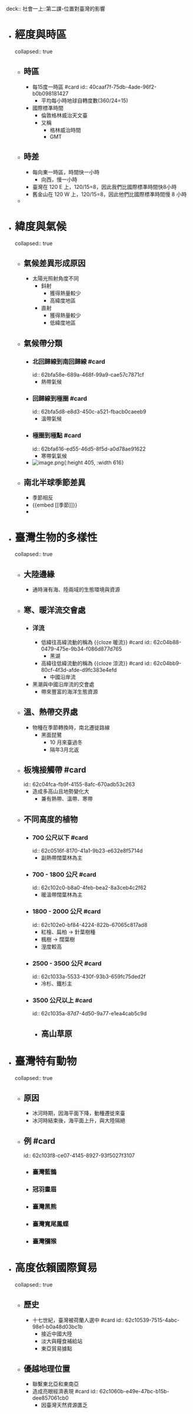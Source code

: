 deck:: 社會一上::第二課-位置對臺灣的影響

- # 經度與時區
  collapsed:: true
	- ## 時區
		- 每15度一時區 #card
		  id:: 40caaf7f-75db-4ade-96f2-b0b098181427
			- 平均每小時地球自轉度數(360/24=15)
		- 國際標凖時間
			- 倫敦格林威治天文臺
			- 又稱
				- 格林威治時間
				- GMT
	- ## 時差
		- 每向東一時區，時間快一小時
			- 向西，慢一小時
		- 臺灣在 120 E 上，120/15=8，因此我們比國際標凖時間快8小時
		- 舊金山在 120 W 上，120/15=8，因此他們比國際標凖時間慢 8 小時
	-
- # 緯度與氣候
  collapsed:: true
	- ## 氣候差異形成原因
		- 太陽光照射角度不同
			- 鈄射
				- 獲得熱量較少
				- 高緯度地區
			- 直射
				- 獲得熱量較少
				- 低緯度地區
	- ## 氣候帶分類
		- ### 北回歸線到南回歸線  #card
		  id:: 62bfa58e-689a-468f-99a9-cae57c7871cf
			- 熱帶氣候
		- ### 回歸線到極圈 #card
		  id:: 62bfa5d8-e8d3-450c-a521-fbacb0caeeb9
			- 溫帶氣候
		- ### 極圈到極點 #card
		  id:: 62bfa616-ed55-46d5-8f5d-a0d78ae91622
			- 寒帶氣氣候
		- ![image.png](../assets/image_1656727594740_0.png){:height 405, :width 616}
	- ## 南北半球季節差異
		- 季節相反
		- {{embed [[季節]]}}
		-
- # 臺灣生物的多樣性
  collapsed:: true
	- ## 大陸邊緣
		- 通時澭有海、陸兩域的生態環境與資源
	- ## 寒、暖洋流交會處
		- ### 洋流
			- 低緯往高緯流動的稱為 {{cloze 暖流}} #card
			  id:: 62c04b88-0479-475e-9b34-f086d877d765
				- 黑湖
			- 高緯往低緯流動的稱為 {{cloze 涼流}} #card
			  id:: 62c04bb9-80cf-4f3d-afde-d9fc383e4efd
				- 中國沿岸流
		- 黑潮與中國沿岸流的交會處
			- 帶來豐富的海洋生態資源
	- ## 溫、熱帶交界處
		- 物種在季節轉換時，南北遷徙路線
			- 黑面琵鷺
				- 10 月來臺過冬
				- 隔年3月北返
	- ## 板塊接觸帶 #card
	  id:: 62c04fca-fb9f-4155-8afc-670adb53c263
		- 造成多高山且地勢變化大
			- 兼有熱帶、溫帶、寒帶
	- ## 不同高度的植物
		- ### 700 公尺以下 #card
		  id:: 62c0516f-8170-41a1-9b23-e632e8f5714d
			- 副熱帶闊葉林為主
		- ### 700 - 1800 公尺 #card
		  id:: 62c102c0-b8a0-4feb-bea2-8a3ceb4c2f62
			- 暖溫帶闊葉林為主
		- ### 1800 - 2000 公尺 #card
		  id:: 62c102e0-bf84-4224-822b-67065c817ad8
			- 紅檜、扁柏 -> 針葉樹種
			- 楓樹 -> 闊葉樹
			- 溼度較高
		- ### 2500 - 3500 公尺 #card
		  id:: 62c1033a-5533-430f-93b3-659fc75ded2f
			- 冷杉、鐵杉主
		- ### 3500 公尺以上 #card
		  id:: 62c1035a-87d7-4d50-9a77-e1ea4cab5c9d
			- 高山草原
				-
- # 臺灣特有動物
  collapsed:: true
	- ## 原因
		- 冰河時期，因海平面下降，動種遷徙來臺
		- 冰河時結束後，海平面上升，與大陸隔絕
	- ## 例 #card
	  id:: 62c103f8-ce07-4145-8927-93f5027f3107
		- ### 臺灣藍鵲
		- ### 冠羽畫眉
		- ### 臺灣黑熊
		- ### 臺灣寬尾鳳蝶
		- ### 臺灣獼猴
- # 高度依賴國際貿易
  collapsed:: true
	- ## 歷史
		- 十七世紀，臺灣被荷蘭人選中 #card
		  id:: 62c10539-7515-4abc-98e1-b0a48d03bc1b
			- 接近中國大陸
			- 淡大與糧食補給站
			- 東亞貿易據點
	- ## 優越地理位置
		- 聯繫東北亞和東南亞
		- 造成亮眼經濟表現 #card
		  id:: 62c1060b-e49e-47bc-b15b-dee857061cb0
			- 因臺灣天然資源匱乏